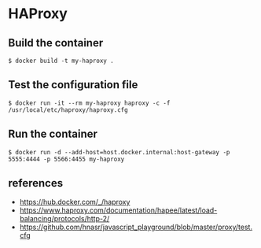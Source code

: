 # HAProxy

## Build the container
```
$ docker build -t my-haproxy .
```

## Test the configuration file
```
$ docker run -it --rm my-haproxy haproxy -c -f /usr/local/etc/haproxy/haproxy.cfg
```

## Run the container
```
$ docker run -d --add-host=host.docker.internal:host-gateway -p 5555:4444 -p 5566:4455 my-haproxy
```

## references
- https://hub.docker.com/_/haproxy
- https://www.haproxy.com/documentation/hapee/latest/load-balancing/protocols/http-2/
- https://github.com/hnasr/javascript_playground/blob/master/proxy/test.cfg
